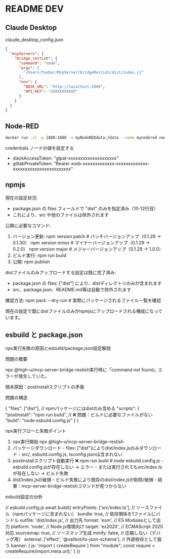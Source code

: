 # README DEV

## Claude Desktop

claude_desktop_config.json

```json
{
  "mcpServers": {
    "bridge_restish": {
      "command": "node",
      "args": [
        "/Users/foobar/McpServer/bridgeRestish/dist/index.js"
      ],
      "env": {
        "BASE_URL": "http://localhost:1880",
        "API_KEY": "XXXXXXXXXXX"
      }
    }
  }
}
```

## Node-RED

```bash
docker run -it -p 1880:1880 -v myNodeREDdata:/data --name mynodered nodered/node-red
```

credentials ノードの値を設定する

- slackAccessToken: "glpat-xxxxxxxxxxxxxxxxxxxx"
- gitlabPrivateToken: "Bearer xoxb-xxxxxxxxxxxxx-xxxxxxxxxxxxx-xxxxxxxxxxxxxxxxxxxxxxxx"

## npmjs

現在の設定状況:

- package.json の files フィールドで "dist" のみを指定済み（10-12行目）
- これにより、src や他のファイルは除外されます

公開に必要なコマンド:

1. バージョン更新:
npm version patch  # パッチバージョンアップ（0.1.29 → 0.1.30）
npm version minor  # マイナーバージョンアップ（0.1.29 → 0.2.0）
npm version major  # メジャーバージョンアップ（0.1.29 → 1.0.0）
2. ビルド実行:
npm run build
3. 公開:
npm publish

distファイルのみアップロードする設定は既に完了済み:

- package.json の files: ["dist"] により、distディレクトリのみが含まれます
- src、package.json、README.md等は自動で除外されます

確認方法:
npm pack --dry-run  # 実際にパッケージされるファイル一覧を確認

現在の設定で既にdistファイルのみがnpmjsにアップロードされる構成になっています。

## esbuild と package.json

npx実行失敗の原因とesbuild/package.json設定解説

  問題の概要

  npx @high-u/mcp-server-bridge-restish実行時に「command not found」エラーが発生していた。

  根本原因：postinstallスクリプトの矛盾

  問題の構造

  {
    "files": ["dist"],           // npmパッケージにはdistのみ含める
    "scripts": {
      "postinstall": "npm run build",  // ❌ 問題：ビルドに必要なファイルがない
      "build": "node esbuild.config.js"
    }
  }

  npx実行フローと失敗ポイント

  1. npx実行開始
  npx @high-u/mcp-server-bridge-restish
  2. パッケージダウンロード
    - files: ["dist"]によりdist/index.jsのみダウンロード
    - src/, esbuild.config.js, tsconfig.jsonは含まれない
  3. postinstallスクリプト自動実行 ❌
  npm run build  # node esbuild.config.js
    - esbuild.config.jsが存在しない → エラー
    - または実行されてもsrc/index.tsが存在しない → ビルド失敗
  4. dist/index.jsの破損
    - ビルド失敗により既存のdist/index.jsが削除/破損
    - 結果：mcp-server-bridge-restishコマンドが見つからない

  esbuild設定の分析

  // esbuild.config.js
  await build({
    entryPoints: ['src/index.ts'],     // ソースファイル（npmパッケージに含まれない）
    bundle: true,                      // 依存関係を1ファイルにバンドル
    outfile: 'dist/index.js',         // 出力先
    format: 'esm',                     // ES Modulesとして出力
    platform: 'node',                 // Node.js環境向け
    target: 'es2020',                  // ECMAScript 2020対応
    sourcemap: true,                   // ソースマップ生成
    minify: false,                     // 圧縮しない（デバッグ用）
    external: ['effect', '@valibot/to-json-schema'], // 外部依存として扱う
    banner: {
      js: 'import { createRequire } from "module"; const require = createRequire(import.meta.url);'
    }
  })
